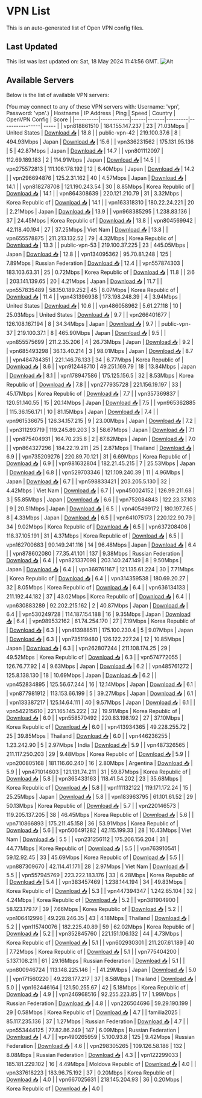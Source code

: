# VPN List

This is an auto-generated list of Open VPN config files.

## Last Updated

This list was last updated on: Sat, 18 May 2024 11:41:56 GMT.
![Alt](https://repobeats.axiom.co/api/embed/186b98318ef1479477931607c1ad7d823f12451f.svg "Repobeats analytics image")

## Available Servers

Below is the list of available VPN servers:

(You may connect to any of these VPN servers with: Username: 'vpn', Password: 'vpn'.)
| Hostname | IP Address | Ping | Speed | Country | OpenVPN Config | Score |
|----------|------------|------|-------|---------|----------------| ----- |
| vpn818861510 | 184.155.147.237 | 23 | 71.03Mbps | United States | [Download 📥](./configs/server_0_US.ovpn) | 18.8 |
| public-vpn-42 | 219.100.37.6 | 8 | 494.93Mbps | Japan | [Download 📥](./configs/server_1_JP.ovpn) | 15.6 |
| vpn336231562 | 175.131.95.136 | 5 | 42.87Mbps | Japan | [Download 📥](./configs/server_2_JP.ovpn) | 14.7 |
| vpn801112097 | 112.69.189.183 | 2 | 114.91Mbps | Japan | [Download 📥](./configs/server_3_JP.ovpn) | 14.5 |
| vpn275572813 | 111.106.178.192 | 12 | 6.40Mbps | Japan | [Download 📥](./configs/server_4_JP.ovpn) | 14.2 |
| vpn296694876 | 125.2.31.162 | 40 | 4.57Mbps | Japan | [Download 📥](./configs/server_5_JP.ovpn) | 14.1 |
| vpn818278708 | 121.190.243.54 | 30 | 8.85Mbps | Korea Republic of | [Download 📥](./configs/server_6_KR.ovpn) | 14.1 |
| vpn864308639 | 220.121.210.79 | 31 | 3.32Mbps | Korea Republic of | [Download 📥](./configs/server_7_KR.ovpn) | 14.1 |
| vpn163318310 | 180.22.24.221 | 20 | 2.21Mbps | Japan | [Download 📥](./configs/server_8_JP.ovpn) | 13.9 |
| vpn968385295 | 1.238.83.136 | 37 | 24.45Mbps | Korea Republic of | [Download 📥](./configs/server_9_KR.ovpn) | 13.8 |
| vpn804569942 | 42.118.40.194 | 27 | 37.25Mbps | Viet Nam | [Download 📥](./configs/server_10_VN.ovpn) | 13.8 |
| vpn655578875 | 211.213.132.52 | 79 | 4.32Mbps | Korea Republic of | [Download 📥](./configs/server_11_KR.ovpn) | 13.3 |
| public-vpn-53 | 219.100.37.225 | 23 | 445.05Mbps | Japan | [Download 📥](./configs/server_12_JP.ovpn) | 12.8 |
| vpn134095362 | 95.70.81.248 | 125 | 7.89Mbps | Russian Federation | [Download 📥](./configs/server_13_RU.ovpn) | 12.4 |
| vpn557874303 | 183.103.63.31 | 25 | 0.72Mbps | Korea Republic of | [Download 📥](./configs/server_14_KR.ovpn) | 11.8 |
| 2i6 | 203.141.139.65 | 20 | 4.21Mbps | Japan | [Download 📥](./configs/server_15_JP.ovpn) | 11.7 |
| vpn557835489 | 58.150.189.252 | 45 | 8.07Mbps | Korea Republic of | [Download 📥](./configs/server_16_KR.ovpn) | 11.4 |
| vpn431396938 | 173.198.248.39 | 4 | 3.94Mbps | United States | [Download 📥](./configs/server_17_US.ovpn) | 10.6 |
| vpn486058962 | 5.61.27.118 | 10 | 25.03Mbps | United States | [Download 📥](./configs/server_18_US.ovpn) | 9.7 |
| vpn266401677 | 126.108.167.194 | 8 | 34.34Mbps | Japan | [Download 📥](./configs/server_19_JP.ovpn) | 9.7 |
| public-vpn-37 | 219.100.37.1 | 8 | 465.90Mbps | Japan | [Download 📥](./configs/server_20_JP.ovpn) | 9.5 |
| vpn855575699 | 211.2.35.206 | 4 | 26.73Mbps | Japan | [Download 📥](./configs/server_21_JP.ovpn) | 9.2 |
| vpn685493298 | 36.13.40.214 | 3 | 98.01Mbps | Japan | [Download 📥](./configs/server_22_JP.ovpn) | 8.7 |
| vpn484784351 | 221.146.76.133 | 34 | 6.77Mbps | Korea Republic of | [Download 📥](./configs/server_23_KR.ovpn) | 8.6 |
| vpn912448710 | 49.251.169.79 | 18 | 13.84Mbps | Japan | [Download 📥](./configs/server_24_JP.ovpn) | 8.1 |
| vpn178947586 | 175.125.156.5 | 32 | 8.53Mbps | Korea Republic of | [Download 📥](./configs/server_25_KR.ovpn) | 7.8 |
| vpn277935728 | 221.156.19.197 | 33 | 45.17Mbps | Korea Republic of | [Download 📥](./configs/server_26_KR.ovpn) | 7.7 |
| vpn357369837 | 120.51.140.55 | 15 | 20.14Mbps | Japan | [Download 📥](./configs/server_27_JP.ovpn) | 7.5 |
| vpn965362885 | 115.36.156.171 | 10 | 81.15Mbps | Japan | [Download 📥](./configs/server_28_JP.ovpn) | 7.4 |
| vpn961536675 | 126.34.157.215 | 9 | 23.00Mbps | Japan | [Download 📥](./configs/server_29_JP.ovpn) | 7.2 |
| vpn311293719 | 119.245.89.203 | 3 | 58.67Mbps | Japan | [Download 📥](./configs/server_30_JP.ovpn) | 7.1 |
| vpn875404931 | 164.70.235.8 | 2 | 87.82Mbps | Japan | [Download 📥](./configs/server_31_JP.ovpn) | 7.0 |
| vpn864327296 | 184.22.19.211 | 25 | 2.87Mbps | Thailand | [Download 📥](./configs/server_32_TH.ovpn) | 6.9 |
| vpn735209276 | 220.89.70.121 | 31 | 6.69Mbps | Korea Republic of | [Download 📥](./configs/server_33_KR.ovpn) | 6.9 |
| vpn981632804 | 182.21.45.215 | 7 | 25.53Mbps | Japan | [Download 📥](./configs/server_34_JP.ovpn) | 6.8 |
| vpn529703346 | 121.109.240.39 | 11 | 4.96Mbps | Japan | [Download 📥](./configs/server_35_JP.ovpn) | 6.7 |
| vpn598833421 | 203.205.5.130 | 32 | 4.42Mbps | Viet Nam | [Download 📥](./configs/server_36_VN.ovpn) | 6.7 |
| vpn450024152 | 126.99.211.68 | 3 | 55.85Mbps | Japan | [Download 📥](./configs/server_37_JP.ovpn) | 6.6 |
| vpn752084843 | 122.23.37.103 | 9 | 20.51Mbps | Japan | [Download 📥](./configs/server_38_JP.ovpn) | 6.5 |
| vpn405499172 | 180.197.7.65 | 8 | 4.33Mbps | Japan | [Download 📥](./configs/server_39_JP.ovpn) | 6.5 |
| vpn641075173 | 220.122.90.79 | 34 | 9.02Mbps | Korea Republic of | [Download 📥](./configs/server_40_KR.ovpn) | 6.5 |
| vpn637208406 | 118.37.105.191 | 31 | 4.37Mbps | Korea Republic of | [Download 📥](./configs/server_41_KR.ovpn) | 6.5 |
| vpn162700683 | 90.149.241.116 | 14 | 96.48Mbps | Japan | [Download 📥](./configs/server_42_JP.ovpn) | 6.4 |
| vpn878602080 | 77.35.41.101 | 137 | 9.38Mbps | Russian Federation | [Download 📥](./configs/server_43_RU.ovpn) | 6.4 |
| vpn821337098 | 203.140.247.149 | 8 | 9.50Mbps | Japan | [Download 📥](./configs/server_44_JP.ovpn) | 6.4 |
| vpn368761167 | 121.135.61.224 | 30 | 7.71Mbps | Korea Republic of | [Download 📥](./configs/server_45_KR.ovpn) | 6.4 |
| vpn314359538 | 180.69.20.27 | 32 | 8.05Mbps | Korea Republic of | [Download 📥](./configs/server_46_KR.ovpn) | 6.4 |
| vpn636134133 | 211.192.44.182 | 37 | 43.02Mbps | Korea Republic of | [Download 📥](./configs/server_47_KR.ovpn) | 6.4 |
| vpn630883289 | 92.202.215.162 | 2 | 40.87Mbps | Japan | [Download 📥](./configs/server_48_JP.ovpn) | 6.4 |
| vpn530249728 | 114.187.154.188 | 16 | 9.35Mbps | Japan | [Download 📥](./configs/server_49_JP.ovpn) | 6.4 |
| vpn989532162 | 61.74.254.170 | 27 | 7.19Mbps | Korea Republic of | [Download 📥](./configs/server_50_KR.ovpn) | 6.3 |
| vpn413988511 | 175.100.230.4 | 5 | 9.07Mbps | Japan | [Download 📥](./configs/server_51_JP.ovpn) | 6.3 |
| vpn735119480 | 126.122.227.24 | 12 | 10.85Mbps | Japan | [Download 📥](./configs/server_52_JP.ovpn) | 6.3 |
| vpn262807244 | 211.108.174.25 | 29 | 49.52Mbps | Korea Republic of | [Download 📥](./configs/server_53_KR.ovpn) | 6.3 |
| vpn574772055 | 126.76.77.92 | 4 | 9.63Mbps | Japan | [Download 📥](./configs/server_54_JP.ovpn) | 6.2 |
| vpn485761272 | 125.8.138.130 | 18 | 10.69Mbps | Japan | [Download 📥](./configs/server_55_JP.ovpn) | 6.2 |
| vpn452834895 | 125.56.67.244 | 16 | 12.14Mbps | Japan | [Download 📥](./configs/server_56_JP.ovpn) | 6.1 |
| vpn877981912 | 113.153.66.199 | 5 | 39.27Mbps | Japan | [Download 📥](./configs/server_57_JP.ovpn) | 6.1 |
| vpn133387217 | 125.14.64.111 | 40 | 9.57Mbps | Japan | [Download 📥](./configs/server_58_JP.ovpn) | 6.1 |
| vpn542215610 | 221.165.145.222 | 32 | 19.91Mbps | Korea Republic of | [Download 📥](./configs/server_59_KR.ovpn) | 6.0 |
| vpn558570492 | 220.83.198.192 | 27 | 37.10Mbps | Korea Republic of | [Download 📥](./configs/server_60_KR.ovpn) | 6.0 |
| vpn413934365 | 49.228.255.72 | 25 | 39.85Mbps | Thailand | [Download 📥](./configs/server_61_TH.ovpn) | 6.0 |
| vpn446236255 | 1.23.242.90 | 5 | 2.97Mbps | India | [Download 📥](./configs/server_62_IN.ovpn) | 5.9 |
| vpn487326565 | 211.117.250.203 | 29 | 9.48Mbps | Korea Republic of | [Download 📥](./configs/server_63_KR.ovpn) | 5.9 |
| vpn200805168 | 181.116.60.240 | 16 | 2.80Mbps | Argentina | [Download 📥](./configs/server_64_AR.ovpn) | 5.9 |
| vpn471014603 | 121.131.74.211 | 31 | 59.87Mbps | Korea Republic of | [Download 📥](./configs/server_65_KR.ovpn) | 5.8 |
| vpn365433163 | 118.41.54.202 | 23 | 35.68Mbps | Korea Republic of | [Download 📥](./configs/server_66_KR.ovpn) | 5.8 |
| vpn111132122 | 119.171.172.24 | 15 | 25.25Mbps | Japan | [Download 📥](./configs/server_67_JP.ovpn) | 5.8 |
| vpn183963795 | 61.101.61.52 | 29 | 50.13Mbps | Korea Republic of | [Download 📥](./configs/server_68_KR.ovpn) | 5.7 |
| vpn220146573 | 119.205.137.205 | 38 | 46.45Mbps | Korea Republic of | [Download 📥](./configs/server_69_KR.ovpn) | 5.6 |
| vpn710866893 | 175.211.45.158 | 36 | 53.91Mbps | Korea Republic of | [Download 📥](./configs/server_70_KR.ovpn) | 5.6 |
| vpn506491282 | 42.115.199.33 | 28 | 10.43Mbps | Viet Nam | [Download 📥](./configs/server_71_VN.ovpn) | 5.5 |
| vpn231256112 | 175.206.156.204 | 31 | 44.77Mbps | Korea Republic of | [Download 📥](./configs/server_72_KR.ovpn) | 5.5 |
| vpn763910541 | 59.12.92.45 | 33 | 45.69Mbps | Korea Republic of | [Download 📥](./configs/server_73_KR.ovpn) | 5.5 |
| vpn887309670 | 42.114.41.171 | 28 | 2.97Mbps | Viet Nam | [Download 📥](./configs/server_74_VN.ovpn) | 5.5 |
| vpn557945769 | 223.222.183.176 | 33 | 6.28Mbps | Korea Republic of | [Download 📥](./configs/server_75_KR.ovpn) | 5.4 |
| vpn383457469 | 1.238.144.194 | 34 | 49.83Mbps | Korea Republic of | [Download 📥](./configs/server_76_KR.ovpn) | 5.3 |
| vpn447394347 | 1.242.65.104 | 32 | 4.24Mbps | Korea Republic of | [Download 📥](./configs/server_77_KR.ovpn) | 5.2 |
| vpn381904900 | 58.123.179.17 | 39 | 7.66Mbps | Korea Republic of | [Download 📥](./configs/server_78_KR.ovpn) | 5.2 |
| vpn106412996 | 49.228.246.35 | 43 | 4.18Mbps | Thailand | [Download 📥](./configs/server_79_TH.ovpn) | 5.2 |
| vpn115740076 | 182.225.40.89 | 59 | 62.02Mbps | Korea Republic of | [Download 📥](./configs/server_80_KR.ovpn) | 5.2 |
| vpn352845760 | 221.151.106.132 | 44 | 4.73Mbps | Korea Republic of | [Download 📥](./configs/server_81_KR.ovpn) | 5.1 |
| vpn602930301 | 211.207.61.189 | 40 | 7.72Mbps | Korea Republic of | [Download 📥](./configs/server_82_KR.ovpn) | 5.1 |
| vpn775404200 | 5.137.108.211 | 61 | 29.16Mbps | Russian Federation | [Download 📥](./configs/server_83_RU.ovpn) | 5.1 |
| vpn800946724 | 113.148.225.146 | - | 41.29Mbps | Japan | [Download 📥](./configs/server_84_JP.ovpn) | 5.0 |
| vpn171560220 | 49.228.177.217 | 37 | 8.58Mbps | Thailand | [Download 📥](./configs/server_85_TH.ovpn) | 5.0 |
| vpn162446164 | 121.50.255.67 | 42 | 5.18Mbps | Korea Republic of | [Download 📥](./configs/server_86_KR.ovpn) | 4.9 |
| vpn246968516 | 92.255.223.85 | 17 | 1.99Mbps | Russian Federation | [Download 📥](./configs/server_87_RU.ovpn) | 4.8 |
| vpn226504696 | 59.29.190.199 | 29 | 0.58Mbps | Korea Republic of | [Download 📥](./configs/server_88_KR.ovpn) | 4.7 |
| familia2025 | 85.117.235.136 | 37 | 1.27Mbps | Russian Federation | [Download 📥](./configs/server_89_RU.ovpn) | 4.7 |
| vpn553444125 | 77.82.86.249 | 147 | 6.09Mbps | Russian Federation | [Download 📥](./configs/server_90_RU.ovpn) | 4.7 |
| vpn490265959 | 5.100.93.8 | 125 | 9.42Mbps | Russian Federation | [Download 📥](./configs/server_91_RU.ovpn) | 4.6 |
| vpn298305265 | 109.126.58.186 | 132 | 8.08Mbps | Russian Federation | [Download 📥](./configs/server_92_RU.ovpn) | 4.3 |
| vpn122299033 | 185.181.229.102 | 16 | 4.49Mbps | Moldova Republic of | [Download 📥](./configs/server_93_MD.ovpn) | 4.0 |
| vpn337618223 | 183.96.75.192 | 37 | 0.20Mbps | Korea Republic of | [Download 📥](./configs/server_94_KR.ovpn) | 4.0 |
| vpn667025631 | 218.145.204.93 | 36 | 0.20Mbps | Korea Republic of | [Download 📥](./configs/server_95_KR.ovpn) | 4.0 |
